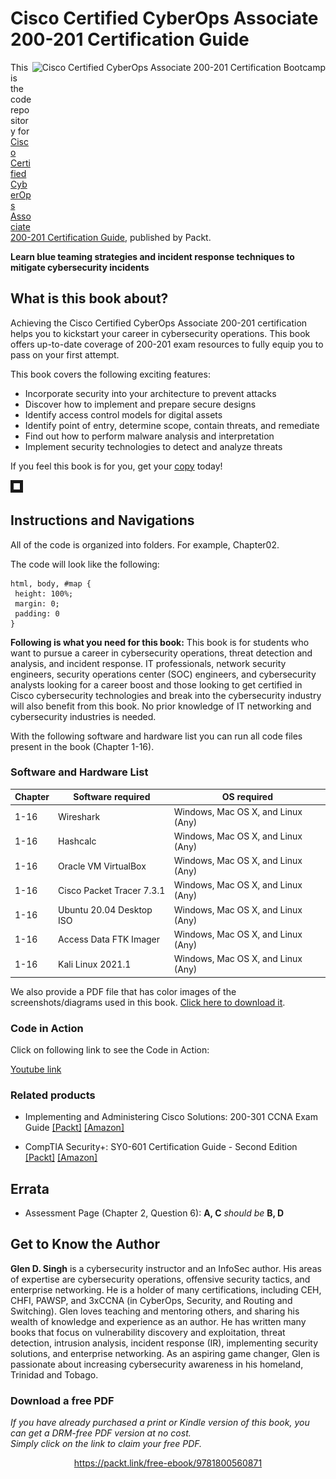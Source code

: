 


# Cisco Certified CyberOps Associate 200-201 Certification Guide

<a href="https://www.packtpub.com/product/cisco-certified-cyberops-associate-200-201-certification-bootcamp/9781800560871?utm_source=github&utm_medium=repository&utm_campaign=9781800560871"><img src="https://static.packt-cdn.com/products/9781800560871/cover/smaller" alt="Cisco Certified CyberOps Associate 200-201 Certification Bootcamp" height="256px" align="right"></a>

This is the code repository for [Cisco Certified CyberOps Associate 200-201 Certification Guide](https://www.packtpub.com/product/cisco-certified-cyberops-associate-200-201-certification-bootcamp/9781800560871?utm_source=github&utm_medium=repository&utm_campaign=9781800560871), published by Packt.

**Learn blue teaming strategies and incident response techniques to mitigate cybersecurity incidents**

## What is this book about?
Achieving the Cisco Certified CyberOps Associate 200-201 certification helps you to kickstart your career in cybersecurity operations. This book offers up-to-date coverage of 200-201 exam resources to fully equip you to pass on your first attempt. 

This book covers the following exciting features:
* Incorporate security into your architecture to prevent attacks
* Discover how to implement and prepare secure designs
* Identify access control models for digital assets
* Identify point of entry, determine scope, contain threats, and remediate
* Find out how to perform malware analysis and interpretation
* Implement security technologies to detect and analyze threats

If you feel this book is for you, get your [copy](https://www.amazon.com/dp/1800560877) today!

<a href="https://www.packtpub.com/?utm_source=github&utm_medium=banner&utm_campaign=GitHubBanner"><img src="https://raw.githubusercontent.com/PacktPublishing/GitHub/master/GitHub.png" 
alt="https://www.packtpub.com/" border="5" /></a>

## Instructions and Navigations
All of the code is organized into folders. For example, Chapter02.

The code will look like the following:
```
html, body, #map {
 height: 100%;
 margin: 0;
 padding: 0
}
```

**Following is what you need for this book:**
This book is for students who want to pursue a career in cybersecurity operations, threat detection and analysis, and incident response. IT professionals, network security engineers, security operations center (SOC) engineers, and cybersecurity analysts looking for a career boost and those looking to get certified in Cisco cybersecurity technologies and break into the cybersecurity industry will also benefit from this book. No prior knowledge of IT networking and cybersecurity industries is needed.

With the following software and hardware list you can run all code files present in the book (Chapter 1-16).
### Software and Hardware List
| Chapter | Software required | OS required |
| -------- | ------------------------------------ | ----------------------------------- |
| 1-16 | Wireshark | Windows, Mac OS X, and Linux (Any) |
| 1-16 | Hashcalc | Windows, Mac OS X, and Linux (Any) |
| 1-16 | Oracle VM VirtualBox | Windows, Mac OS X, and Linux (Any) |
| 1-16 | Cisco Packet Tracer 7.3.1 | Windows, Mac OS X, and Linux (Any) |
| 1-16 | Ubuntu 20.04 Desktop ISO | Windows, Mac OS X, and Linux (Any) |
| 1-16 | Access Data FTK Imager | Windows, Mac OS X, and Linux (Any) |
| 1-16 | Kali Linux 2021.1 | Windows, Mac OS X, and Linux (Any) |

We also provide a PDF file that has color images of the screenshots/diagrams used in this book. [Click here to download it](http://www.packtpub.com/sites/default/files/downloads/9781800560871_ColorImages.pdf).

### Code in Action
Click on following link to see the Code in Action:

[Youtube link]( https://bit.ly/3xrwJTG)


### Related products
* Implementing and Administering Cisco Solutions: 200-301 CCNA Exam Guide [[Packt]](https://www.packtpub.com/product/implementing-and-administering-cisco-solutions-200-301-ccna-exam-guide/9781800208094?utm_source=github&utm_medium=repository&utm_campaign=9781800208094) [[Amazon]](https://www.amazon.com/dp/180020809X)

* CompTIA Security+: SY0-601 Certification Guide - Second Edition [[Packt]](https://www.packtpub.com/product/comptia-security-sy0-601-certification-guide-second-edition/9781800564244?utm_source=github&utm_medium=repository&utm_campaign=9781800564244) [[Amazon]](https://www.amazon.com/dp/1800564244)

## Errata
* Assessment Page (Chapter 2, Question 6): **A, C** _should be_ **B, D**

## Get to Know the Author
**Glen D. Singh**
is a cybersecurity instructor and an InfoSec author. His areas of expertise are cybersecurity operations, offensive security tactics, and enterprise networking. He is a holder of many certifications, including CEH, CHFI, PAWSP, and 3xCCNA (in CyberOps, Security, and Routing and Switching).
Glen loves teaching and mentoring others, and sharing his wealth of knowledge and experience as an author. He has written many books that focus on vulnerability discovery and exploitation, threat detection, intrusion analysis, incident response (IR), implementing security solutions, and enterprise networking. As an aspiring game changer, Glen is passionate about increasing cybersecurity awareness in his homeland, Trinidad and Tobago.

### Download a free PDF

 <i>If you have already purchased a print or Kindle version of this book, you can get a DRM-free PDF version at no cost.<br>Simply click on the link to claim your free PDF.</i>
<p align="center"> <a href="https://packt.link/free-ebook/9781800560871">https://packt.link/free-ebook/9781800560871 </a> </p>
